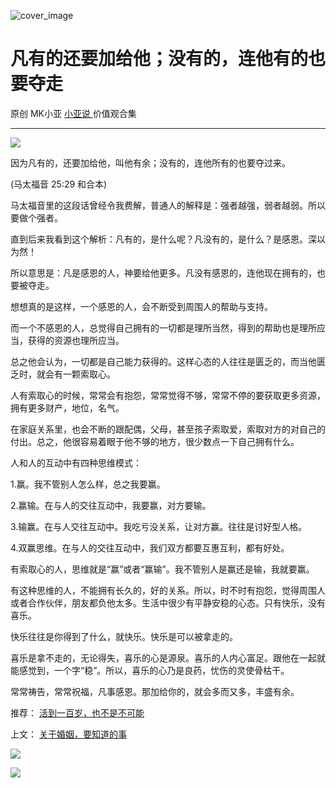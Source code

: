 ![cover_image](https://mmbiz.qlogo.cn/mmbiz_jpg/A8SKDch4cJF9hsia5N4vOo33WzMKjZZw6InzG8jic5wVYycbUWQicPPE3yS44WgcVpIH7ZQ33J42Qxbw83Ta43V6w/0?wx_fmt=jpeg)

#  凡有的还要加给他；没有的，连他有的也要夺走

原创  MK小亚  [ 小亚说 ](https://mp.weixin.qq.com/mp/appmsgalbum?__biz=MzUxNDAwNTk0MQ==&action=getalbum&album_id=2659127669585952771#wechat_redirect) 价值观合集

__ _ _ _ _

![](https://mmbiz.qpic.cn/mmbiz_jpg/A8SKDch4cJF9hsia5N4vOo33WzMKjZZw6Of0iceTboh2OlK6Cb1zpLjbxUcDzbGiaXZUzZBtSsibveJCXx6sEkF7kQ/640?wx_fmt=jpeg)

  

因为凡有的，还要加给他，叫他有余；没有的，连他所有的也要夺过来。

(马太福音 25:29 和合本)

  

马太福音里的这段话曾经令我费解，普通人的解释是：强者越强，弱者越弱。所以要做个强者。

  

直到后来我看到这个解析：凡有的，是什么呢？凡没有的，是什么？是感恩。深以为然！

  

所以意思是：凡是感恩的人，神要给他更多。凡没有感恩的，连他现在拥有的，也要被夺走。

  

想想真的是这样，一个感恩的人，会不断受到周围人的帮助与支持。

  

而一个不感恩的人，总觉得自己拥有的一切都是理所当然，得到的帮助也是理所应当，获得的资源也理所应当。

  

总之他会认为，一切都是自己能力获得的。这样心态的人往往是匮乏的，而当他匮乏时，就会有一颗索取心。

  

人有索取心的时候，常常会有抱怨，常常觉得不够，常常不停的要获取更多资源，拥有更多财产，地位，名气。

  

在家庭关系里，也会不断的跟配偶，父母，甚至孩子索取爱，索取对方的对自己的付出。总之，他很容易着眼于他不够的地方，很少数点一下自己拥有什么。

  

人和人的互动中有四种思维模式：

  

1.赢。我不管别人怎么样，总之我要赢。

  

2.赢输。在与人的交往互动中，我要赢，对方要输。

  

3.输赢。在与人交往互动中。我吃亏没关系，让对方赢。往往是讨好型人格。

  

4.双赢思维。在与人的交往互动中，我们双方都要互惠互利，都有好处。

  

有索取心的人，思维就是“赢”或者“赢输”。我不管别人是赢还是输，我就要赢。

  

有这种思维的人，不能拥有长久的，好的关系。所以，时不时有抱怨，觉得周围人或者合作伙伴，朋友都负他太多。生活中很少有平静安稳的心态。只有快乐，没有喜乐。

  

快乐往往是你得到了什么，就快乐。快乐是可以被拿走的。

  

喜乐是拿不走的，无论得失，喜乐的心是源泉。喜乐的人内心富足。跟他在一起就能感觉到，一个字“稳”。所以，喜乐的心乃是良药，忧伤的灵使骨枯干。

  

常常祷告，常常祝福，凡事感恩。那加给你的，就会多而又多，丰盛有余。

  

推荐： [ 活到一百岁，也不是不可能
](http://mp.weixin.qq.com/s?__biz=MzUxNDAwNTk0MQ==&mid=2247483704&idx=1&sn=dfbbe1321750ce81b34879745eea796b&chksm=f94dcfe2ce3a46f4d523630b552fa2c792af6b85392f0f7001b73b2629da0756981ddc719b0c&scene=21#wechat_redirect)  

上文： [ 关于婚姻，要知道的事
](http://mp.weixin.qq.com/s?__biz=MzUxNDAwNTk0MQ==&mid=2247484411&idx=1&sn=378ac40b4ee00cac84b79469865b05db&chksm=f94dcd21ce3a44371b6e847fb40376ece7773dc170d80797a26da55f585eccc42d6a56bbddb1&scene=21#wechat_redirect)

![](https://mmbiz.qpic.cn/mmbiz_gif/b96CibCt70iaZ7Bia3Wm91cEuWhERXfCYjTia9tf7aMjVBNRETSa2NpGjCV6tyNvgCLos8LBgwEgxcwaIw8zdOsG7A/640?wx_fmt=gif)

![](https://mmbiz.qpic.cn/mmbiz_jpg/A8SKDch4cJEicCnqTxiatgGquhIicZ1wJ1Dth5YOOzoYV7U4N3HmiaO0vVAzjOpBVdtF0gnL632Fc7HqiaDmgveQDEw/640?wx_fmt=jpeg)
